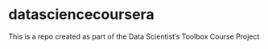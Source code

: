 datasciencecoursera
===================

This is a repo created as part of the Data Scientist’s Toolbox Course Project
